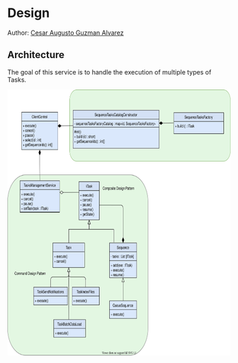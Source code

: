 # Design

Author: [Cesar Augusto Guzman Alvarez](https://github.com/cguz/)

## Architecture

The goal of this service is to handle the execution of multiple types of Tasks. 


<img src="https://raw.githubusercontent.com/cguz/task-management-service/cf0e94b9e0b9cd48a27c5dfd90e71d97d41bca5c/design/TaskManagementService.svg" alt="Architecture" title="Architecture" height="600px" />
  
